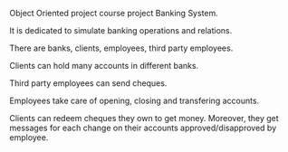 Object Oriented project course project Banking System.

It is dedicated to simulate banking operations and relations.

There are banks, clients, employees, third party employees.

Clients can hold many accounts in different banks. 

Third party employees can send cheques.

Employees take care of opening, closing and transfering accounts.

Clients can redeem cheques they own to get money. Moreover, they get messages for each change on their accounts approved/disapproved by employee.
